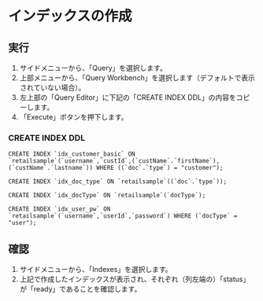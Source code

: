 # インデックスの作成

## 実行
1. サイドメニューから、「Query」を選択します。
2. 上部メニューから、「Query Workbench」を選択します（デフォルトで表示されていない場合）。
3. 左上部の「Query Editor」に下記の「CREATE INDEX DDL」の内容をコピーします。
4. 「Execute」ボタンを押下します。

### CREATE INDEX DDL
```
CREATE INDEX `idx_customer_basic` ON `retailsample`(`username`,`custId`,(`custName`.`firstName`),(`custName`.`lastname`)) WHERE ((`doc`.`type`) = "customer");
```
```
CREATE INDEX `idx_doc_type` ON `retailsample`((`doc`.`type`));
```
```
CREATE INDEX `idx_docType` ON `retailsample`(`docType`);
```
```
CREATE INDEX `idx_user_pw` ON `retailsample`(`username`,`userId`,`password`) WHERE (`docType` = "user");
```

## 確認
1. サイドメニューから、「Indexes」を選択します。
2. 上記で作成したインデックスが表示され、それぞれ（列左端の）「status」が「ready」であることを確認します。
